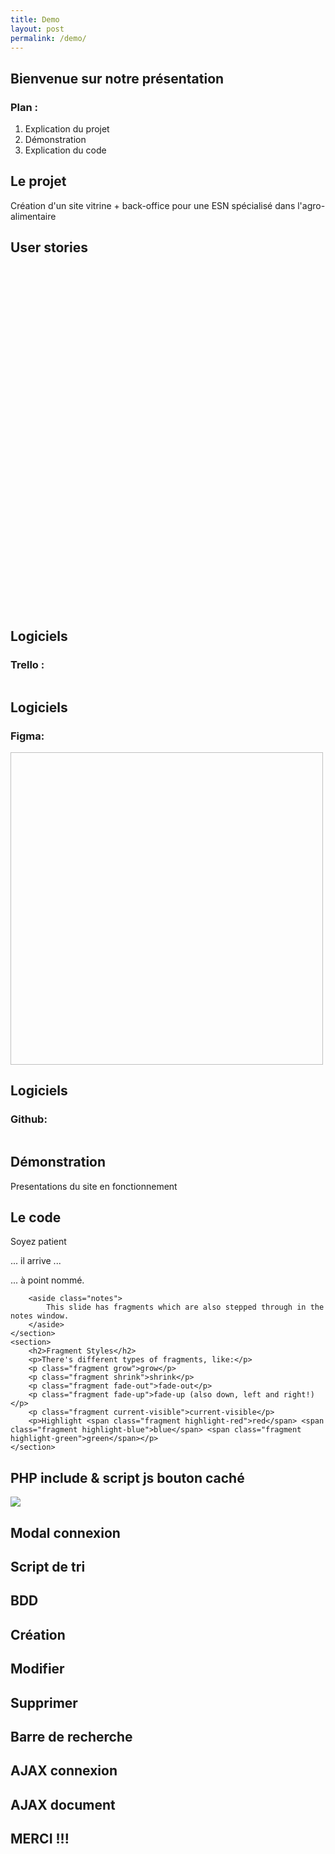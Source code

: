 ```yaml
---
title: Demo
layout: post
permalink: /demo/
---
```


<section>
    <h1>Bienvenue sur notre présentation</h1>
    <h3>Plan : </h3>
    <ol>
    <li>Explication du projet</li>
    <li>Démonstration</li>
    <li>Explication du code</li>
    </ol>
</section>

<section>
    <h2>Le projet</h2>
    <p>
        Création d'un site vitrine + back-office pour une ESN spécialisé dans l'agro-alimentaire 
    </p>
</section>

<!-- Example of nested vertical slides -->
<!-- <section>
    <section>
        <h2>Vertical Slides</h2>
        <p>Slides can be nested inside of each other.</p>
        <p>Use the <em>Space</em> key to navigate through all slides.</p>
        <br>
        <a href="#" class="navigate-down">
            <img width="178" height="238" data-src="https://s3.amazonaws.com/hakim-static/reveal-js/arrow.png" alt="Down arrow">
        </a>
    </section>
    <section>
        <h2>Basement Level 1</h2>
        <p>Nested slides are useful for adding additional detail underneath a high level horizontal slide.</p>
    </section>
    <section>
        <h2>Basement Level 2</h2>
        <p>That's it, time to go back up.</p>
        <br>
        <a href="#/2">
            <img width="178" height="238" data-src="https://s3.amazonaws.com/hakim-static/reveal-js/arrow.png" alt="Up arrow" style="transform: rotate(180deg); -webkit-transform: rotate(180deg);">
        </a>
    </section>
</section> -->

<section>
    <h2>User stories</h2>
    <p>
       <img height="550" data-src="{{ 'images/userstory.jpg' | relative_url }}">
    </p>
</section>

<section>
    <h2>Logiciels</h2>
    <h3>Trello : </h3>
    <p>
        <img  data-src="{{ 'images/trello.jpg' | relative_url }}">
    </p>
</section>

<section>
    <h2>Logiciels</h2>
    <h3>Figma: </h3>
    <p>
        <img height="500" width="500" data-src="{{ 'images/figma.jpg' | relative_url }}">
    </p> 
</section>

<section>
    <h2>Logiciels</h2>
    <h3>Github: </h3>
    <p>
        <img data-src="{{ 'images/github.jpg' | relative_url }}">
    </p> 
</section>

<section>
    <h2>Démonstration</h2>
    <p>
        Presentations du site en fonctionnement 
    </p>
</section>

<section>
    <section id="fragments">
        <h2>Le code</h2>
        <p>Soyez patient</p>
        <p class="fragment">... il arrive ...</p>
        <p><span class="fragment">... à</span> <span class="fragment">point</span> <span class="fragment">nommé.</span></p>

        <aside class="notes">
            This slide has fragments which are also stepped through in the notes window.
        </aside>
    </section>
    <section>
        <h2>Fragment Styles</h2>
        <p>There's different types of fragments, like:</p>
        <p class="fragment grow">grow</p>
        <p class="fragment shrink">shrink</p>
        <p class="fragment fade-out">fade-out</p>
        <p class="fragment fade-up">fade-up (also down, left and right!)</p>
        <p class="fragment current-visible">current-visible</p>
        <p>Highlight <span class="fragment highlight-red">red</span> <span class="fragment highlight-blue">blue</span> <span class="fragment highlight-green">green</span></p>
    </section>
</section>

<section>
    <h2>PHP include & script js bouton caché</h2>
    <img src="-\images/.jpg">
</section>

<section>
    <h2>Modal connexion</h2>
</section>

<section>
    <h2>Script de tri</h2>
</section>

<section> 
    <h2>BDD</h2>
</section>

<section>
    <h2>Création</h2>
</section>

<section>
    <h2>Modifier</h2>
</section>

<section>
    <h2>Supprimer</h2>
</section>

<section>
    <h2>Barre de recherche</h2>
</section>

<section>
    <h2>AJAX connexion</h2>
</section>

<section>
    <h2>AJAX document</h2>
</section>

<section>
    <h2>MERCI !!!</h2>
</section>
